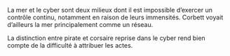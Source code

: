La mer et le cyber sont deux milieux dont il est impossible d’exercer un contrôle continu, notamment en raison de leurs immensités. Corbett voyait d’ailleurs la mer principalement comme un réseau.

La distinction entre pirate et corsaire reprise dans le cyber rend bien compte de la difficulté à attribuer les actes.